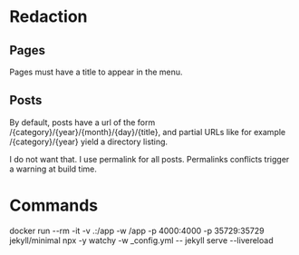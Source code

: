 # Redaction

## Pages

Pages must have a title to appear in the menu.


## Posts

By default, posts have a url of the form /{category}/{year}/{month}/{day}/{title},
and partial URLs like for example /{category}/{year} yield a directory listing. 

I do not want that. I use permalink for all posts.
Permalinks conflicts trigger a warning at build time.


# Commands

docker run --rm -it -v .:/app -w /app -p 4000:4000 -p 35729:35729 jekyll/minimal npx -y watchy -w _config.yml -- jekyll serve --livereload
